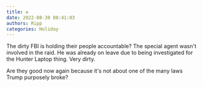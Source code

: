 ```yaml
---
title: ♻️
date: 2022-08-30 08:41:03
authors: Ripp
categories: Holiday
---
```


 The dirty FBI is holding their people accountable? The special agent wasn't involved in the raid. He was already on leave due to being investigated for the Hunter Laptop thing. Very dirty. 


Are they good now again because it's not about one of the many laws Trump purposely broke?